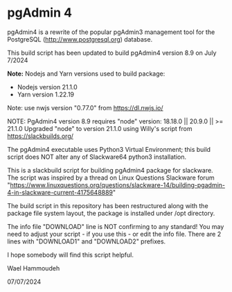 pgAdmin 4
=========

pgAdmin4 is a rewrite of the popular pgAdmin3 management tool for the
PostgreSQL (http://www.postgresql.org) database. 

This build script has been updated to build pgAdmin4 version 8.9 on July 7/2024

**Note:** Nodejs and Yarn versions used to build package:
 - Nodejs version 21.1.0
 - Yarn version 1.22.19

Note: use nwjs version "0.77.0" from https://dl.nwjs.io/

NOTE:
PgAdmin4 version 8.9 requires "node" version: 18.18.0 || 20.9.0 || >= 21.1.0
Upgraded "node" to version 21.1.0 using Willy's script from https://slackbuilds.org/

The pgAdmin4 executable uses Python3 Virtual Environment; this build script does
NOT alter any of Slackware64 python3 installation.

This is a slackbuild script for building pgAdmin4 package for slackware.
The script was inspired by a thread on Linux Questions Slackware forum
"https://www.linuxquestions.org/questions/slackware-14/building-pgadmin-4-in-slackware-current-4175648889"
 
The build script in this repository has been restructured along with the package
file system layout, the package is installed under /opt directory.

The info file "DOWNLOAD" line is NOT confirming to any standard! You may need
to adjust your script - if you use this - or edit the info file.
There are 2 lines with "DOWNLOAD1" and "DOWNLOAD2" prefixes.

I hope somebody will find this script helpful.

Wael Hammoudeh  

07/07/2024
